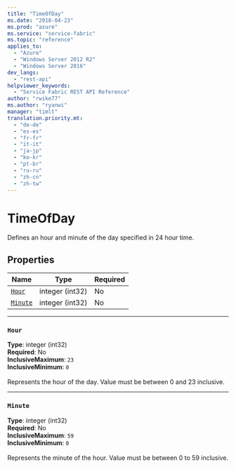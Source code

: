 ```yaml
---
title: "TimeOfDay"
ms.date: "2018-04-23"
ms.prod: "azure"
ms.service: "service-fabric"
ms.topic: "reference"
applies_to: 
  - "Azure"
  - "Windows Server 2012 R2"
  - "Windows Server 2016"
dev_langs: 
  - "rest-api"
helpviewer_keywords: 
  - "Service Fabric REST API Reference"
author: "rwike77"
ms.author: "ryanwi"
manager: "timlt"
translation.priority.mt: 
  - "de-de"
  - "es-es"
  - "fr-fr"
  - "it-it"
  - "ja-jp"
  - "ko-kr"
  - "pt-br"
  - "ru-ru"
  - "zh-cn"
  - "zh-tw"
---
```

# TimeOfDay

Defines an hour and minute of the day specified in 24 hour time.

## Properties

| Name | Type | Required |
| --- | --- | --- |
| [`Hour`](#hour) | integer (int32) | No |
| [`Minute`](#minute) | integer (int32) | No |

____
### `Hour`
__Type__: integer (int32) <br/>
__Required__: No<br/>
__InclusiveMaximum__: `23` <br/>
__InclusiveMinimum__: `0` <br/>
<br/>
Represents the hour of the day. Value must be between 0 and 23 inclusive.

____
### `Minute`
__Type__: integer (int32) <br/>
__Required__: No<br/>
__InclusiveMaximum__: `59` <br/>
__InclusiveMinimum__: `0` <br/>
<br/>
Represents the minute of the hour. Value must be between 0 to 59 inclusive.
